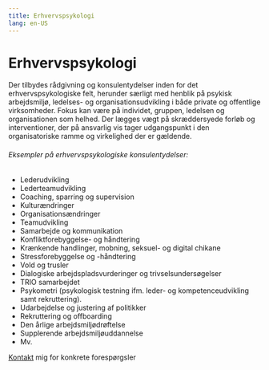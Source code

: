 ```yaml
---
title: Erhvervspsykologi
lang: en-US
---
```


# Erhvervspsykologi

Der tilbydes rådgivning og konsulentydelser inden for det erhvervspsykologiske felt, herunder særligt med henblik på psykisk arbejdsmiljø, ledelses- og organisationsudvikling i både private og offentlige virksomheder. 
Fokus kan være på individet, gruppen, ledelsen og organisationen som helhed. Der lægges vægt på skræddersyede forløb og interventioner, der på ansvarlig vis tager udgangspunkt i den organisatoriske ramme og virkelighed der er gældende. 

###### Eksempler på erhvervspsykologiske konsulentydelser: 
- Lederudvikling
- Lederteamudvikling
- Coaching, sparring og supervision
- Kulturændringer
- Organisationsændringer
- Teamudvikling
- Samarbejde og kommunikation
- Konfliktforebyggelse- og håndtering
- Krænkende handlinger, mobning, seksuel- og digital chikane
- Stressforebyggelse og -håndtering
- Vold og trusler
- Dialogiske arbejdspladsvurderinger og trivselsundersøgelser
- TRIO samarbejdet
- Psykometri (psykologisk testning ifm. leder- og kompetenceudvikling samt rekruttering).
- Udarbejdelse og justering af politikker 
- Rekruttering og offboarding
- Den årlige arbejdsmiljødrøftelse
- Supplerende arbejdsmiljøuddannelse
- Mv.

[Kontakt](/kontakt.html) mig for konkrete forespørgsler
